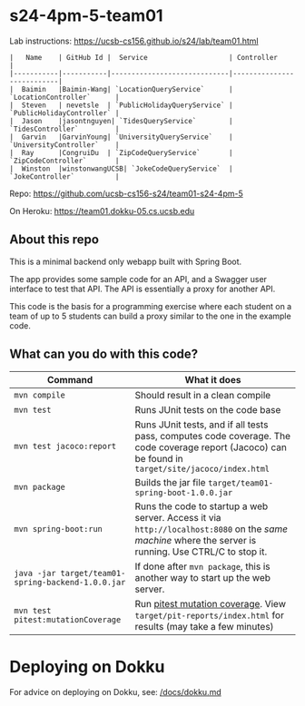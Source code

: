 # s24-4pm-5-team01

Lab instructions: <https://ucsb-cs156.github.io/s24/lab/team01.html>



```
|   Name    | GitHub Id |  Service                    | Controller                |
|-----------|-----------|-----------------------------|---------------------------|
|  Baimin   |Baimin-Wang| `LocationQueryService`      | `LocationController`      |
|  Steven   | nevetsle  | `PublicHolidayQueryService` | `PublicHolidayController` |
|  Jason    |jasontnguyen| `TidesQueryService`        | `TidesController`         |
|  Garvin   |GarvinYoung| `UniversityQueryService`    | `UniversityController`    |
|  Ray      |CongruiDu  | `ZipCodeQueryService`       | `ZipCodeController`       |
|  Winston  |winstonwangUCSB| `JokeCodeQueryService`  | `JokeController`          |
```


Repo: https://github.com/ucsb-cs156-s24/team01-s24-4pm-5


On Heroku: https://team01.dokku-05.cs.ucsb.edu

## About this repo

This is a minimal backend only webapp built with Spring Boot.

The app provides some sample code for an API, and a Swagger user interface
to test that API.  The API is essentially a proxy for another API.

This code is the basis for a programming exercise where each student on a
team of up to 5 students can build a proxy similar to the one in the example code.

## What can you do with this code?

| Command | What it does   |
|----------|---------------------------------------|
| `mvn compile` | Should result in a clean compile |
| `mvn test` | Runs JUnit tests on the code base |
| `mvn test jacoco:report` | Runs JUnit tests, and if all tests pass, computes code coverage.  The code coverage report (Jacoco) can be found in `target/site/jacoco/index.html` |
| `mvn package` | Builds the jar file `target/team01-spring-boot-1.0.0.jar` |
| `mvn spring-boot:run` | Runs the code to startup a web server.  Access it via `http://localhost:8080` on the *same machine* where the server is running.  Use CTRL/C to stop it. |
| `java -jar target/team01-spring-backend-1.0.0.jar` | If done after `mvn package`, this is another way to start up the web server.|
| `mvn test pitest:mutationCoverage` | Run [pitest mutation coverage](https://pitest.org).  View `target/pit-reports/index.html` for results (may take a few minutes)|

# Deploying on Dokku

For advice on deploying on Dokku, see: [/docs/dokku.md](/docs/dokku.md)

